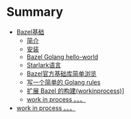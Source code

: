 # Summary

- [Bazel基础]()
  - [简介](./basic/introduce.md)
  - [安装](./basic/install.md)
  - [Bazel Golang hello-world](./basic/bazel-go-hello.md)
  - [Starlark语言](./basic/bazel-starlark.md)
  - [Bazel官方基础库简单浏览](./basic/bazel-lib-rules-skylib.md)
  - [写一个简单的 Golang rules](./basic/bazel-rules-go-simple.md)
  - [ 扩展 Bazel 的构建(workinprocess)](./basic/bazel-extension-demo.md)]
  - [work in process 。。。]()
- [work in process 。。。]()
